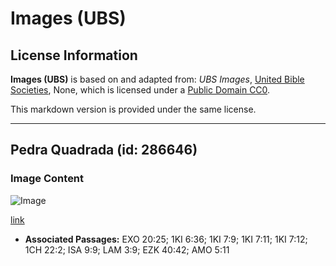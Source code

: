 # Images (UBS)

## License Information

**Images (UBS)** is based on and adapted from: _UBS Images_, [United Bible Societies](https://unitedbiblesocieties.org/), None, which is licensed under a [Public Domain CC0](https://creativecommons.org/public-domain/cc0/).

This markdown version is provided under the same license.



--------------------------------

## Pedra Quadrada (id: 286646)

### Image Content

![Image](https://cdn.aquifer.bible/aquifer-content/resources/Media/WEB-0359_squared_stone.jpg)

[link](https://cdn.aquifer.bible/aquifer-content/resources/Media/WEB-0359_squared_stone.jpg)

* **Associated Passages:** EXO 20:25; 1KI 6:36; 1KI 7:9; 1KI 7:11; 1KI 7:12; 1CH 22:2; ISA 9:9; LAM 3:9; EZK 40:42; AMO 5:11

